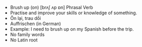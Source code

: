 - Brush up (on)	[brʌʃ ʌp ɒn]	Phrasal Verb
- Practise and improve your skills or knowledge of something.
- Ôn lại, trau dồi
- Auffrischen (in German)
- Example: I need to brush up on my Spanish before the trip.
- No family words
- No Latin root